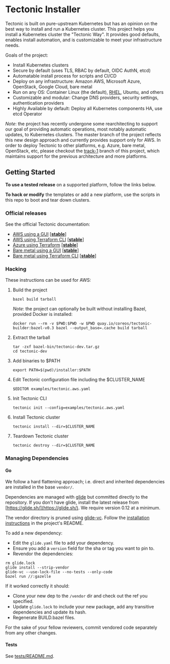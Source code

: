 # Tectonic Installer

Tectonic is built on pure-upstream Kubernetes but has an opinion on the best way to install and run a Kubernetes cluster. This project helps you install a Kubernetes cluster the "Tectonic Way". It provides good defaults, enables install automation, and is customizable to meet your infrastructure needs.

Goals of the project:

- Install Kubernetes clusters
- Secure by default (uses TLS, RBAC by default, OIDC AuthN, etcd)
- Automatable install process for scripts and CI/CD
- Deploy on any infrastructure: Amazon AWS, Microsoft Azure, OpenStack, Google Cloud, bare metal
- Run on any OS: Container Linux (the default), [RHEL][rhel-installation], Ubuntu, and others
- Customizable and modular: Change DNS providers, security settings, authentication providers
- Highly Available by default: Deploy all Kubernetes components HA, use etcd Operator

*Note*: the project has recently undergone some rearchitecting to support our goal of providing automatic operations, most notably automatic updates, to Kubernetes clusters. The master branch of the project reflects this new design approach and currently provides support only for AWS. In order to deploy Tectonic to other platforms, e.g. Azure, bare metal, OpenStack, etc, please checkout the [track-1](https://github.com/coreos/tectonic-installer/tree/track-1) branch of this project, which maintains support for the previous architecture and more platforms.

## Getting Started

**To use a tested release** on a supported platform, follow the links below.

**To hack or modify** the templates or add a new platform, use the scripts in this repo to boot and tear down clusters.

### Official releases

See the official Tectonic documentation:

- [AWS using a GUI](https://coreos.com/tectonic/docs/latest/install/aws/) [[**stable**][platform-lifecycle]]
- [AWS using Terraform CLI](https://coreos.com/tectonic/docs/latest/install/aws/aws-terraform.html) [[**stable**][platform-lifecycle]]
- [Azure using Terraform](https://coreos.com/tectonic/docs/latest/install/azure/azure-terraform.html) [[**stable**][platform-lifecycle]]
- [Bare metal using a GUI](https://coreos.com/tectonic/docs/latest/install/bare-metal/) [[**stable**][platform-lifecycle]]
- [Bare metal using Terraform CLI](https://coreos.com/tectonic/docs/latest/install/bare-metal/metal-terraform.html) [[**stable**][platform-lifecycle]]

### Hacking

These instructions can be used for AWS:

1. Build the project
    ```shell
    bazel build tarball
    ```

    *Note*: the project can optionally be built without installing Bazel, provided Docker is installed:
    ```shell
    docker run --rm -v $PWD:$PWD -w $PWD quay.io/coreos/tectonic-builder:bazel-v0.3 bazel --output_base=.cache build tarball
    ```

2. Extract the tarball
    ```shell
    tar -zxf bazel-bin/tectonic-dev.tar.gz
    cd tectonic-dev
    ```

3. Add binaries to $PATH
    ```shell
    export PATH=$(pwd)/installer:$PATH
    ```

4. Edit Tectonic configuration file including the $CLUSTER_NAME
    ```shell
    $EDITOR examples/tectonic.aws.yaml
    ```

5. Init Tectonic CLI
    ```shell
    tectonic init --config=examples/tectonic.aws.yaml
    ```

6. Install Tectonic cluster
    ```shell
    tectonic install --dir=$CLUSTER_NAME
    ```

7. Teardown Tectonic cluster
    ```shell
    tectonic destroy --dir=$CLUSTER_NAME
    ```

### Managing Dependencies
#### Go

We follow a hard flattening approach; i.e. direct and inherited dependencies are installed in the base `vendor/`.

Dependencies are managed with [glide](https://glide.sh/) but committed directly to the repository. If you don't have glide, install the latest release from [https://glide.sh/](https://glide.sh/). We require version 0.12 at a minimum.

The vendor directory is pruned using [glide-vc](https://github.com/sgotti/glide-vc). Follow the [installation instructions](https://github.com/sgotti/glide-vc#install) in the project's README.

To add a new dependency:
- Edit the `glide.yaml` file to add your dependency.
- Ensure you add a `version` field for the sha or tag you want to pin to.
- Revendor the dependencies:

```
rm glide.lock
glide install --strip-vendor
glide-vc --use-lock-file --no-tests --only-code
bazel run //:gazelle
```

If it worked correctly it should:
- Clone your new dep to the `/vendor` dir and check out the ref you specified.
- Update `glide.lock` to include your new package, add any transitive dependencies and update its hash.
- Regenerate BUILD.bazel files.

For the sake of your fellow reviewers, commit vendored code separately from any other changes.

#### Tests

See [tests/README.md](tests/README.md).


[platform-lifecycle]: https://coreos.com/tectonic/docs/latest/platform-lifecycle.html
[release-notes]: https://coreos.com/tectonic/releases/
[rhel-installation]: https://coreos.com/tectonic/docs/latest/install/rhel/installing-workers.html
